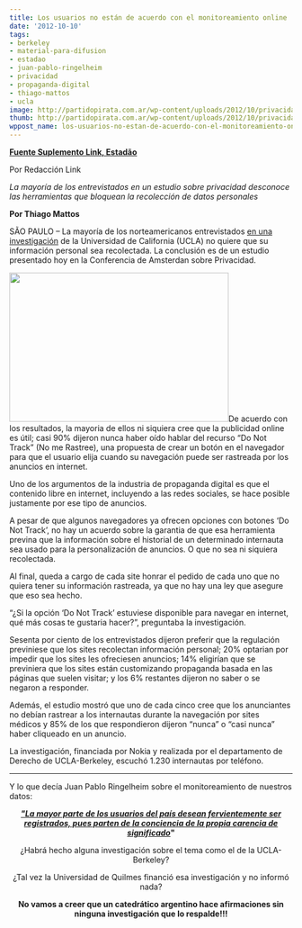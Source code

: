 ```yaml
---
title: Los usuarios no están de acuerdo con el monitoreamiento online
date: '2012-10-10'
tags:
- berkeley
- material-para-difusion
- estadao
- juan-pablo-ringelheim
- privacidad
- propaganda-digital
- thiago-mattos
- ucla
image: http://partidopirata.com.ar/wp-content/uploads/2012/10/privacidade.jpg
thumb: http://partidopirata.com.ar/wp-content/uploads/2012/10/privacidade-150x150.jpg
wppost_name: los-usuarios-no-estan-de-acuerdo-con-el-monitoreamiento-online
---
```


<strong><a href="http://blogs.estadao.com.br/link/estudo-mostra-preocupacao-com-privacidade/" target="_blank">Fuente Suplemento Link, Estadão</a></strong>

Por Redacción Link

<em>La mayoría de los entrevistados en un estudio sobre privacidad desconoce las herramientas que bloquean la recolección de datos personales</em>

<strong>Por Thiago Mattos</strong>

SÃO PAULO – La mayoría de los norteamericanos entrevistados <a href="http://papers.ssrn.com/sol3/papers.cfm?abstract_id=2152135" target="_blank">en una investigación</a> de la Universidad de California (UCLA) no quiere que su información personal sea recolectada. La conclusión es de un estudio presentado hoy en la Conferencia de Amsterdan sobre Privacidad.

<a href="http://partidopirata.com.ar/wp-content/uploads/2012/10/privacidade.jpg"><img class="alignright size-full wp-image-6801" title="privacidade" src="http://partidopirata.com.ar/wp-content/uploads/2012/10/privacidade.jpg" alt="" width="390" height="265" /></a>De acuerdo con los resultados, la mayoria de ellos ni siquiera cree que la publicidad online es útil; casi 90% dijeron nunca haber oído hablar del recurso “Do Not Track” (No me Rastree), una propuesta de crear un botón en el navegador para que el usuario elija cuando su navegación puede ser rastreada por los anuncios en internet.

Uno de los argumentos de la industria de propaganda digital es que el contenido libre en internet, incluyendo a las redes sociales, se hace posible justamente por ese tipo de anuncios.

A pesar de que algunos navegadores ya ofrecen opciones con botones ‘Do Not Track’, no hay un acuerdo sobre la garantia de que esa herramienta previna que la información sobre el historial de un determinado internauta sea usado para la personalización de anuncios. O que no sea ni siquiera recolectada.

Al final, queda a cargo de cada site honrar el pedido de cada uno que no quiera tener su información rastreada, ya que no hay una ley que asegure que eso sea hecho.

“¿Si la opción ‘Do Not Track’ estuviese disponible para navegar en internet, qué más cosas te gustaria hacer?”, preguntaba la investigación.

Sesenta por ciento de los entrevistados dijeron preferir que la regulación previniese que los sites recolectan información personal; 20% optarian por impedir que los sites les ofreciesen anuncios; 14% eligirían que se previniera que los sites están customizando propaganda basada en las páginas que suelen visitar; y los 6% restantes dijeron no saber o se negaron a responder.

Además, el estudio mostró que uno de cada cinco cree que los anunciantes no debían rastrear a los internautas durante la navegación por sites médicos y 85% de los que respondieron dijeron “nunca” o “casi nunca” haber cliqueado en un anuncio.

La investigación, financiada por Nokia y realizada por el departamento de Derecho de UCLA-Berkeley, escuchó 1.230 internautas por teléfono.

<hr />

Y lo que decía Juan Pablo Ringelheim sobre el monitoreamiento de nuestros datos:
<p style="text-align: center;"><strong> <a href="http://partidopirata.com.ar/6790/banalizando-la-vigilancia-electronica-la-mirada-electronica-en-pagina-12"> <em>"La mayor parte de los usuarios del país desean fervientemente ser registrados, pues parten de la conciencia de la propia carencia de significado</em></a>"</strong></p>
<p style="text-align: center;">¿Habrá hecho alguna investigación sobre el tema como el de la UCLA-Berkeley?</p>
<p style="text-align: center;">¿Tal vez la Universidad de Quilmes financió esa investigación y no informó nada?</p>
<p style="text-align: center;"><strong>No vamos a creer que un catedrático argentino hace afirmaciones sin ninguna investigación que lo respalde!!!</strong></p>
